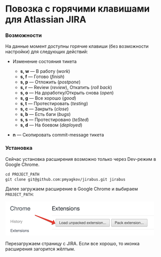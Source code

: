 # Повозка с горячими клавишами для Atlassian JIRA
### Возможности
На данные момент доступны горячие клавиши (без возможности настройки) для следующих действий:
* Изменение состояния тикета
  * **s, w** — В работу (*work*)
  * **s, f** — Готово (*finish*)
  * **s, p** — Отложить (*postpone*)
  * **s, r** — Review (*review*), Откатить (*roll back*)
  * **s, o** — На доработку/Открыть снова (*open*)
  * **s, g** — Все хорошо (*good*)
  * **s, t** — Протестировать (*testing*)
  * **s, c** — Закрыть (*close*)
  * **s, b** — Есть баги (*bugs*)
  * **s, s** — Протестировано (*teSted*)
  * **s, d** — На боевом (*deployed*)
  
* **n** — Скопировать commit-message тикета

### Установка

Сейчас установка расширения возможно только через Dev-режим в Google Chrome.

```
cd PROJECT_PATH
git clone git@github.com:pmyagkov/jirabus.git jirabus
```

Далее загружаем расширение в Google Chrome и выбираем `PROJECT_PATH`:

![](readme/extension.png)

Перезагружаем страницу с JIRA. Если все хорошо, то иконка расширения загорится жёлтым.
